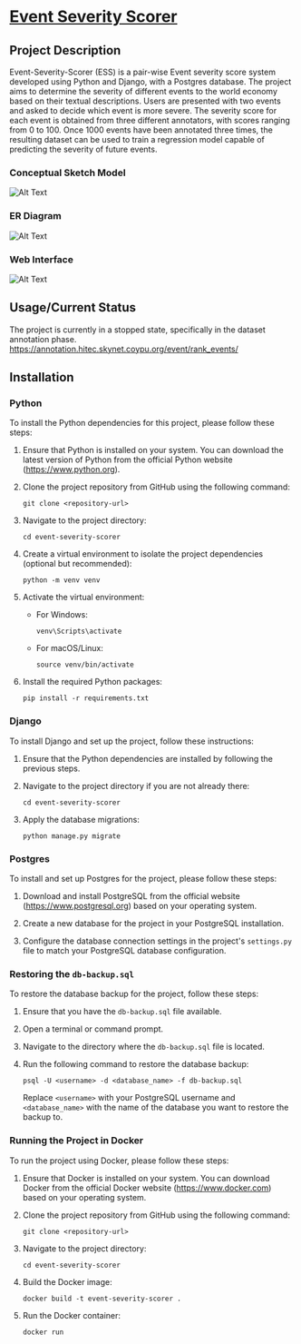 # [Event Severity Scorer](https://github.com/semantic-systems/coypu-event-severity-scorer)

## Project Description

Event-Severity-Scorer (ESS) is a pair-wise Event severity score system developed using Python and Django, with a Postgres database. The project aims to determine the severity of different events to the world economy based on their textual descriptions. Users are presented with two events and asked to decide which event is more severe. The severity score for each event is obtained from three different annotators, with scores ranging from 0 to 100. Once 1000 events have been annotated three times, the resulting dataset can be used to train a regression model capable of predicting the severity of future events.
### Conceptual Sketch Model
![Alt Text](pictures/concept-sketch-small.png)

### ER Diagram
![Alt Text](pictures/ERD.png)

### Web Interface
![Alt Text](pictures/event-ranking-home.png)

## Usage/Current Status

The project is currently in a stopped state, specifically in the dataset annotation phase.
https://annotation.hitec.skynet.coypu.org/event/rank_events/

## Installation

### Python

To install the Python dependencies for this project, please follow these steps:

1. Ensure that Python is installed on your system. You can download the latest version of Python from the official Python website (https://www.python.org).

2. Clone the project repository from GitHub using the following command:
   ```
   git clone <repository-url>
   ```

3. Navigate to the project directory:
   ```
   cd event-severity-scorer
   ```

4. Create a virtual environment to isolate the project dependencies (optional but recommended):
   ```
   python -m venv venv
   ```

5. Activate the virtual environment:
   - For Windows:
     ```
     venv\Scripts\activate
     ```
   - For macOS/Linux:
     ```
     source venv/bin/activate
     ```

6. Install the required Python packages:
   ```
   pip install -r requirements.txt
   ```

### Django

To install Django and set up the project, follow these instructions:

1. Ensure that the Python dependencies are installed by following the previous steps.

2. Navigate to the project directory if you are not already there:
   ```
   cd event-severity-scorer
   ```

3. Apply the database migrations:
   ```
   python manage.py migrate
   ```

### Postgres

To install and set up Postgres for the project, please follow these steps:

1. Download and install PostgreSQL from the official website (https://www.postgresql.org) based on your operating system.

2. Create a new database for the project in your PostgreSQL installation.

3. Configure the database connection settings in the project's `settings.py` file to match your PostgreSQL database configuration.

### Restoring the `db-backup.sql`

To restore the database backup for the project, follow these steps:

1. Ensure that you have the `db-backup.sql` file available.

2. Open a terminal or command prompt.

3. Navigate to the directory where the `db-backup.sql` file is located.

4. Run the following command to restore the database backup:
   ```
   psql -U <username> -d <database_name> -f db-backup.sql
   ```

   Replace `<username>` with your PostgreSQL username and `<database_name>` with the name of the database you want to restore the backup to.

### Running the Project in Docker

To run the project using Docker, please follow these steps:

1. Ensure that Docker is installed on your system. You can download Docker from the official Docker website (https://www.docker.com) based on your operating system.

2. Clone the project repository from GitHub using the following command:
   ```
   git clone <repository-url>
   ```

3. Navigate to the project directory:
   ```
   cd event-severity-scorer
   ```

4. Build the Docker image:
   ```
   docker build -t event-severity-scorer .
   ```

5. Run the Docker container:
   ```
   docker run

